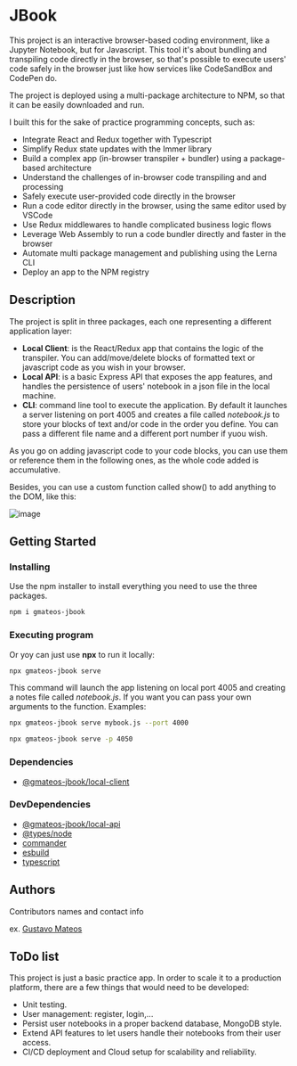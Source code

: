 # JBook

This project is an interactive browser-based coding environment, like a Jupyter Notebook, but for Javascript. 
This tool it's about bundling and transpiling code directly in the browser, so that's possible to execute users' code safely in the browser just like how services like CodeSandBox and CodePen do.

The project is deployed using a multi-package architecture to NPM, so that it can be easily downloaded and run. 

I built this for the sake of practice programming concepts, such as: 

* Integrate React and Redux together with Typescript
* Simplify Redux state updates with the Immer library
* Build a complex app (in-browser transpiler + bundler) using a package-based architecture
* Understand the challenges of in-browser code transpiling and and processing
* Safely execute user-provided code directly in the browser
* Run a code editor directly in the browser, using the same editor used by VSCode
* Use Redux middlewares to handle complicated business logic flows
* Leverage Web Assembly to run a code bundler directly and faster in the browser
* Automate multi package management and publishing using the Lerna CLI
* Deploy an app to the NPM registry

## Description

The project is split in three packages, each one representing a different application layer:

* **Local Client**: is the React/Redux app that contains the logic of the transpiler. You can add/move/delete blocks of formatted text or javascript code as you wish in your browser. 
* **Local API**: is a basic Express API that exposes the app features, and handles the persistence of users' notebook in a json file in the local machine. 
* **CLI**: command line tool to execute the application. By default it launches a server listening on port 4005 and creates a file called _notebook.js_ to store your blocks of text and/or code in the order you define. You can pass a different file name and a different port number if yuou wish.

As you go on adding javascript code to your code blocks, you can use them or reference them in the following ones, as the whole code added is accumulative. 

Besides, you can use a custom function called show() to add anything to the DOM, like this: 

![image](https://github.com/gmateosAWS/jbook/assets/123112743/d7822527-2842-423b-8993-9714aaa6b0c1)


## Getting Started

### Installing

Use the npm installer to install everything you need to use the three packages.

```bash
npm i gmateos-jbook
```

### Executing program

Or yoy can just use **npx** to run it locally:

```bash
npx gmateos-jbook serve
```

This command will launch the app listening on local port 4005 and creating a notes file called _notebook.js_. If you want you can pass your own arguments to the function. Examples: 

```bash
npx gmateos-jbook serve mybook.js --port 4000
```

```bash
npx gmateos-jbook serve -p 4050
```

### Dependencies

* [@gmateos-jbook/local-client](https://www.npmjs.com/package/%40gmateos-jbook%2Flocal-client)

### DevDependencies

* [@gmateos-jbook/local-api](https://www.npmjs.com/package/%40gmateos-jbook%2Flocal-api)
* [@types/node](https://www.npmjs.com/package/%40types%2Fnode)
* [commander](https://www.npmjs.com/package/commander)
* [esbuild](https://www.npmjs.com/package/esbuild)
* [typescript](https://www.npmjs.com/package/typescript)

## Authors

Contributors names and contact info

ex. [Gustavo Mateos](https://www.linkedin.com/in/gustavomateossantos/)

## ToDo list

This project is just a basic practice app. In order to scale it to a production platform, there are a few things that would need to be developed: 

* Unit testing.
* User management: register, login,...
* Persist user notebooks in a proper backend database, MongoDB style.
* Extend API features to let users handle their notebooks from their user access. 
* CI/CD deployment and Cloud setup for scalability and reliability. 
